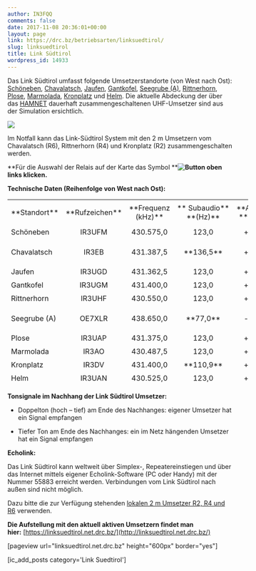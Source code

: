 ```yaml
---
author: IN3FQQ
comments: false
date: 2017-11-08 20:36:01+00:00
layout: page
link: https://drc.bz/betriebsarten/linksuedtirol/
slug: linksuedtirol
title: Link Südtirol
wordpress_id: 14933
---
```





Das Link Südtirol umfasst folgende Umsetzerstandorte (von West nach Ost): [Schöneben](https://drc.bz/relaisstandorte/schoeneben-ir3ufm/), [Chavalatsch](https://drc.bz/relaisstandorte/neuer-umsetzer-auf-dem-chavalatsch/), [Jaufen](https://drc.bz/relaisstandorte/jaufen/), [Gantkofel](https://drc.bz/relaisstandorte/test-mini-link-sudtirol-2/), [Seegrube (A)](https://drc.bz/relaisstandorte/seegrube-a-oe7xlr/), [Rittnerhorn](https://drc.bz/relaisstandorte/aktualisierung-der-rufzeichen-unserer-echolink-umsetzer/), [Plose](https://drc.bz/relaisstandorte/linkanbindung-plose-gefrorene-wand/), [Marmolada](https://drc.bz/relaisstandorte/marmolada-d-star-und-link-nazionale-einsatz-vom-15-9-2012/), [Kronplatz](https://drc.bz/relaisstandorte/kronplatz/) und [Helm](https://drc.bz/relaisstandorte/helm-ir3uan/). Die aktuelle Abdeckung der über das [HAMNET](https://drc.bz/hamnet/) dauerhaft zusammengeschaltenen UHF-Umsetzer sind aus der Simulation ersichtlich. 







![](https://drc.bz/wp-content/uploads/2020/01/ls-deckung-201912-1024x575.jpg)







Im Notfall kann das Link-Südtirol System mit den 2 m Umsetzern vom Chavalatsch (R6), Rittnerhorn (R4) und Kronplatz (R2) zusammengeschalten werden.






**Für die Auswahl der Relais auf der Karte das Symbol ****![Button](https://drc.bz/wp-content/uploads/2014/09/Button.jpg) oben links klicken.**





**Technische Daten (Reihenfolge von West nach Ost):**


<table cellpadding="0" width="627" style="width: 540px; height: 417px;" cellspacing="0" border="0" > 
<tbody >
<tr style="height: 59px;" >

<td style="width: 94.0833px; height: 59px;" height="20" >**Standort**
</td>

<td style="width: 87.3333px; text-align: center;" >**Rufzeichen**
</td>

<td style="width: 82.6333px; height: 59px; text-align: center;" >**Frequenz (kHz)**
</td>

<td style="width: 110.45px; height: 59px; text-align: center;" >** Subaudio**  
**(Hz)**
</td>

<td style="width: 55.95px; height: 59px; text-align: center;" >**Ablage**  
**(kHz)**
</td>

<td style="width: 107.55px; height: 59px; text-align: center;" >**Status**
</td>
</tr>
<tr style="height: 30px;" >

<td style="width: 94.0833px; height: 30px;" height="20" >Schöneben
</td>

<td style="width: 87.3333px; text-align: center;" >IR3UFM
</td>

<td style="width: 82.6333px; height: 30px; text-align: center;" align="right" >430.575,0
</td>

<td style="width: 110.45px; height: 30px; text-align: center;" >123,0
</td>

<td style="width: 55.95px; height: 30px; text-align: center;" >+ 5.000
</td>

<td style="width: 107.55px; height: 30px; text-align: center;" >Aktiv
</td>
</tr>
<tr style="height: 59px;" >

<td style="width: 94.0833px; height: 59px;" height="20" >Chavalatsch
</td>

<td style="width: 87.3333px; text-align: center;" >IR3EB
</td>

<td style="width: 82.6333px; height: 59px; text-align: center;" align="right" >431.387,5
</td>

<td style="width: 110.45px; height: 59px; text-align: center;" >**136,5**
</td>

<td style="width: 55.95px; height: 59px; text-align: center;" >+ 1.600
</td>

<td style="width: 107.55px; height: 59px; text-align: center;" >Aktiv (Solarbetrieb)
</td>
</tr>
<tr style="height: 30px;" >

<td style="width: 94.0833px; height: 30px;" height="20" >Jaufen
</td>

<td style="width: 87.3333px; text-align: center;" >IR3UGD
</td>

<td style="width: 82.6333px; height: 30px; text-align: center;" align="right" >431.362,5
</td>

<td style="width: 110.45px; height: 30px; text-align: center;" >123,0
</td>

<td style="width: 55.95px; height: 30px; text-align: center;" >+ 1.600
</td>

<td style="width: 107.55px; height: 30px; text-align: center;" >Aktiv
</td>
</tr>
<tr style="height: 30px;" >

<td style="width: 94.0833px; height: 30px;" height="20" >Gantkofel
</td>

<td style="width: 87.3333px; text-align: center;" >IR3UGM
</td>

<td style="width: 82.6333px; height: 30px; text-align: center;" align="right" >431.400,0
</td>

<td style="width: 110.45px; height: 30px; text-align: center;" >123,0
</td>

<td style="width: 55.95px; height: 30px; text-align: center;" >+ 1.600
</td>

<td style="width: 107.55px; height: 30px; text-align: center;" >Aktiv
</td>
</tr>
<tr style="height: 30px;" >

<td style="width: 94.0833px; height: 30px;" >Rittnerhorn
</td>

<td style="width: 87.3333px; text-align: center;" >IR3UHF
</td>

<td style="width: 82.6333px; height: 30px; text-align: center;" >430.550,0
</td>

<td style="width: 110.45px; height: 30px; text-align: center;" >123,0
</td>

<td style="width: 55.95px; height: 30px; text-align: center;" >+ 5.000
</td>

<td style="width: 107.55px; height: 30px; text-align: center;" >Aktiv
</td>
</tr>
<tr style="height: 59px;" >

<td style="width: 94.0833px; height: 59px;" height="20" >Seegrube (A)
</td>

<td style="width: 87.3333px; text-align: center;" >OE7XLR
</td>

<td style="width: 82.6333px; height: 59px; text-align: center;" align="right" >438.650,0
</td>

<td style="width: 110.45px; height: 59px; text-align: center;" >**77,0**
</td>

<td style="width: 55.95px; height: 59px; text-align: center;" >- 7.600
</td>

<td style="width: 107.55px; height: 59px; text-align: center;" >Aktiv
</td>
</tr>
<tr style="height: 30px;" >

<td style="width: 94.0833px; height: 30px;" height="20" >Plose
</td>

<td style="width: 87.3333px; text-align: center;" >IR3UAP
</td>

<td style="width: 82.6333px; height: 30px; text-align: center;" align="right" >431.375,0
</td>

<td style="width: 110.45px; height: 30px; text-align: center;" >123,0
</td>

<td style="width: 55.95px; height: 30px; text-align: center;" >+ 1.600
</td>

<td style="width: 107.55px; height: 30px; text-align: center;" >Aktiv
</td>
</tr>
<tr style="height: 30px;" >

<td style="width: 94.0833px; height: 30px;" >Marmolada
</td>

<td style="width: 87.3333px; text-align: center;" >IR3AO
</td>

<td style="width: 82.6333px; height: 30px; text-align: center;" >430.487,5
</td>

<td style="width: 110.45px; height: 30px; text-align: center;" >123,0
</td>

<td style="width: 55.95px; height: 30px; text-align: center;" >+ 7.400
</td>

<td style="width: 107.55px; height: 30px; text-align: center;" >Aktiv
</td>
</tr>
<tr style="height: 30px;" >

<td style="width: 94.0833px; height: 30px;" height="20" >Kronplatz
</td>

<td style="width: 87.3333px; text-align: center;" >IR3DV
</td>

<td style="width: 82.6333px; height: 30px; text-align: center;" align="right" >431.400,0
</td>

<td style="width: 110.45px; height: 30px; text-align: center;" >**110,9**
</td>

<td style="width: 55.95px; height: 30px; text-align: center;" >+ 1.600
</td>

<td style="width: 107.55px; height: 30px; text-align: center;" >Aktiv
</td>
</tr>
<tr style="height: 30px;" >

<td style="width: 94.0833px; height: 30px;" >Helm
</td>

<td style="width: 87.3333px; text-align: center;" >IR3UAN
</td>

<td style="width: 82.6333px; height: 30px; text-align: center;" >430.525,0
</td>

<td style="width: 110.45px; height: 30px; text-align: center;" >123,0
</td>

<td style="width: 55.95px; height: 30px; text-align: center;" >+ 5.000
</td>

<td style="width: 107.55px; height: 30px; text-align: center;" >Aktiv
</td>
</tr>
</tbody>
</table>


**Tonsignale im Nachhang der Link Südtirol Umsetzer:**






  * Doppelton (hoch – tief) am Ende des Nachhanges: eigener Umsetzer hat ein Signal empfangen


  * Tiefer Ton am Ende des Nachhanges: ein im Netz hängenden Umsetzer hat ein Signal empfangen




**Echolink:**




Das Link Südtirol kann weltweit über Simplex-, Repeatereinstiegen und über das Internet mittels eigener Echolink-Software (PC oder Handy) mit der Nummer 55883 erreicht werden. Verbindungen vom Link Südtirol nach außen sind nicht möglich.




Dazu bitte die zur Verfügung stehenden [lokalen 2 m Umsetzer R2, R4 und R6](https://drc.bz/betriebsarten/echolink/) verwenden.




**Die Aufstellung mit den aktuell aktiven Umsetzern findet man hier:** [https://linksuedtirol.net.drc.bz/](http://linksuedtirol.net.drc.bz/)




[pageview url="linksuedtirol.net.drc.bz" height="600px" border="yes"]




[ic_add_posts category='Link Suedtirol']
